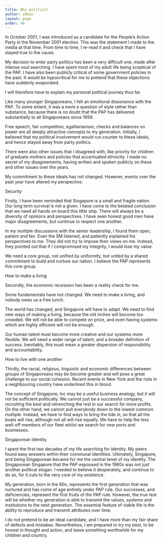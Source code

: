 ```yaml
---
title: Why politics?
author: admin
layout: page
order: 40
---
```

<p>In October 2001, I was introduced as a candidate for the People&#8217;s Action Party in the November 2001 election. This was the statement I made to the media at that time. From time to time, I re-read it and check that I have stayed true to the cause.</p>

My decision to enter party politics has been a very difficult one, made after intense soul searching. I have spent most of my adult life being sceptical of the PAP. I have also been publicly critical of some government policies in the past. It would be hypocritical for me to pretend that these objections have suddenly evaporated.

<p>I will therefore have to explain my personal political journey thus far.</p>

<p>Like many younger Singaporeans, I felt an emotional dissonance with the PAP. To some extent, it was a more a question of style rather than substance, because there is no doubt that the PAP has delivered substantially to all Singaporeans since 1959.</p>

<p>Free speech, fair competition, egalitarianism, checks and balances on power are all deeply attractive concepts to my generation. Initially, I believed that my political involvement would run counter to these ideals, and hence stayed away from party politics.</p>

<p>There were also other issues that I disagreed with, like priority for children of graduate mothers and policies that accentuated ethnicity. I made no secret of my disagreements, having written and spoken publicly on these and other issues over the years.</p>

<p>My commitment to these ideals has not changed. However, events over the past year have altered my perspective.</p>

<p>Security</p>

<p>Firstly, I have been reminded that Singapore is a small and fragile nation. Our long term survival is not a given. I have come to the belated conclusion that we need all hands on board this little ship. There will always be a diversity of opinions and perspectives. I have seen honest good men have major disagreements, but continue to respect one another.</p>

<p>In my multiple discussions with the senior leadership, I found them open, patient and fair. Even the SM listened, and patiently explained his perspectives to me. They did not try to impose their views on me. Instead, they pointed out that if I compromised my integrity, I would lose my value.</p>

<p>We need a core group, not unified by uniformity, but united by a shared commitment to build and nurture our nation. I believe the PAP represents this core group.</p>

<p>How to make a living</p>

<p>Secondly, the economic recession has been a reality check for me.</p>

<p>Some fundamentals have not changed. We need to make a living, and nobody owes us a free lunch.</p>

<p>The world has changed, and Singapore will have to adapt. We need to find new ways of making a living, because the old niches will become too crowded. We will not be able to compete on price, and even having systems which are highly efficient will not be enough.</p>

<p>Our human talent must become more creative and our systems more flexible. We will need a wider range of talent, and a broader definition of success. Inevitably, this must mean a greater dispersion of responsibility and accountability.</p>

<p>How to live with one another</p>

<p>Thirdly, the racial, religious, linguistic and economic differences between groups of Singaporeans may be become greater and will pose a great challenge to our social cohesion. Recent events in New York and the riots in a neighbouring country have underlined this in blood.</p>

<p>The concept of Singapore, Inc may be a useful business analogy, but it will not be sufficient politically. We cannot just be a successful company, recruiting the best and retrenching the rest in our search for more profits. On the other hand, we cannot pull everybody down to the lowest common multiple. Instead, we have to find ways to bring the tide in, so that all the boats will rise, although not all will rise equally. We have to help the less well-off members of our fleet whilst we search for new ports and businesses.</p>

<p>Singaporean Identity</p>

<p>I spent the first two decades of my life searching for identity. My peers found easy answers within their communal identities. Ultimately, Singapore, and being Singaporean became for me the central tenet of my identity. The Singaporean Singapore that the PAP espoused in the 1960s was not just another political slogan. I needed to believe it desperately, and continue to do so, for it cuts to the very core of my existence.</p>

<p>My generation, born in the 60s, represents the first generation that was nurtured and has come of age entirely under PAP rule. Our successes, and deficiencies, represent the first fruits of the PAP rule. However, the true test will be whether my generation is able to transmit the values, systems and institutions to the next generation. The essential feature of viable life is the ability to reproduce and transmit attributes over time.</p>

<p>I do not pretend to be an ideal candidate, and I have more than my fair share of defects and mistakes. Nevertheless, I am prepared to try my best, to be honest in thought and action, and leave something worthwhile for my children and country.</p>
